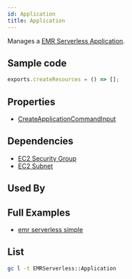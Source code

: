 ```yaml
---
id: Application
title: Application
---
```


Manages a [EMR Serverless Application](https://console.aws.amazon.com/emr/home#/serverless).

## Sample code

```js
exports.createResources = () => [];
```

## Properties

- [CreateApplicationCommandInput](https://docs.aws.amazon.com/AWSJavaScriptSDK/v3/latest/clients/client-emr-serverless/interfaces/createapplicationcommandinput.html)

## Dependencies

- [EC2 Security Group](../EC2/SecurityGroup.md)
- [EC2 Subnet](../EC2/Subnet.md)

## Used By

## Full Examples

- [emr serverless simple](https://github.com/grucloud/grucloud/tree/main/examples/aws/EMRServerless/emr-serverless-simple)

## List

```sh
gc l -t EMRServerless::Application
```

```txt

```
